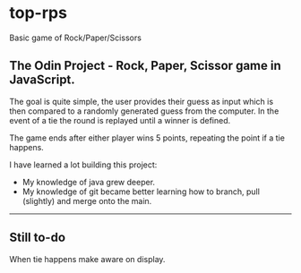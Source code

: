 # top-rps
Basic game of Rock/Paper/Scissors


The Odin Project - Rock, Paper, Scissor game in JavaScript.
-----------------------------------------------------------

The goal is quite simple, the user provides their guess as
input which is then compared to a randomly generated guess 
from the computer. In the event of a tie the round is replayed
until a winner is defined. 

The game ends after either player wins 5 points, repeating 
the point if a tie happens.

I have learned a lot building this project:

- My knowledge of java grew deeper.
- My knowledge of git became better learning how to branch, pull (slightly) and merge onto the main.


-----------------------------------------------------------
Still to-do
-----------------------------------------------------------
When tie happens make aware on display.

